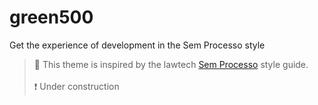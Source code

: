 # green500
Get the experience of development in the Sem Processo style

> 📣  This theme is inspired by the lawtech [Sem Processo](https://www.semprocesso.com.br/) style guide.<br><br>
> ❗️ Under construction

<!-- <p align="center">
<img src="https://raw.githubusercontent.com/ArturGuedes/green500/master/images/2021-05-15.png" width=90%>
<br/> -->

